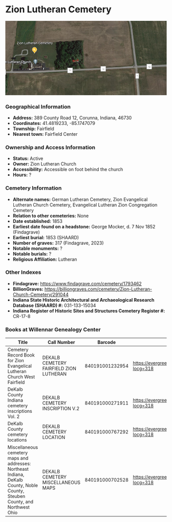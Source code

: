 # Zion Lutheran Cemetery

![Zion Lutheran Cemetery on Google Earth](https://github.com/FyoAtEPL/DeKalbCemeteries/blob/main/images/mapImages/ZionEarth.png "Zion Lutheran Cemetery on Google Earth")

### Geographical Information
- **Address:** 389 County Road 12,  Corunna, Indiana, 46730
- **Coordinates:** 41.4819233, -85.1747079
- **Township:** Fairfield
- **Nearest town:** Fairfield Center

### Ownership and Access Information
- **Status:** Active
- **Owner:** Zion Lutheran Church
- **Accessibility:** Accessible on foot behind the church
- **Hours:** ?

### Cemetery Information
- **Alternate names:** German Lutheran Cemetery, Zion Evangelical Lutheran Church Cemetery, Evangelical Lutheran Zion Congregation Cemetery
- **Relation to other cemeteries:** None
- **Date established:** 1853
- **Earliest date found on a headstone:** George Mocker, d. 7 Nov 1852 (Findagrave)
- **Earliest burial:** 1853 (SHAARD)
- **Number of graves:** 317 (Findagrave, 2023)
- **Notable monuments:** ?
- **Notable burials:** ?
- **Religious Affiliation:** Lutheran

### Other Indexes
- **Findagrave:** https://www.findagrave.com/cemetery/1793462
- **BillionGraves:** https://billiongraves.com/cemetery/Zion-Lutheran-Church-Cemetery/291044
- **Indiana State Historic Architectural and Archaeological Research Database (SHAARD) #:** 031-133-15034
- **Indiana Register of Historic Sites and Structures Cemetery Register #:** CR-17-8

### Books at Willennar Genealogy Center
| Title | Call Number | Barcode | Evergreen Record |
| ------------ | ------------ | ------------ | ------------ |
| Cemetery Record Book for Zion Evangelical Lutheran Church West Fairfield | DEKALB CEMETERY FAIRFIELD ZION LUTHERAN | 840191001232954 | https://evergreen.lib.in.us/eg/opac/record/20691512?locg=318 |
| DeKalb County Indiana cemetery inscriptions Vol. 2 | DEKALB CEMETERY INSCRIPTION V.2 | 840191000271911 | https://evergreen.lib.in.us/eg/opac/record/20670316?locg=318 |
| DeKalb County cemetery locations | DEKALB CEMETERY LOCATION | 840191000767292 | https://evergreen.lib.in.us/eg/opac/record/20670319?locg=318 |
| Miscellaneous cemetery maps and addresses: Northeast Indiana, DeKalb County, Noble County, Steuben County, and Northwest Ohio | DEKALB CEMETERY MISCELLANEOUS MAPS | 840191000702528 | https://evergreen.lib.in.us/eg/opac/record/20673421?locg=318 |
